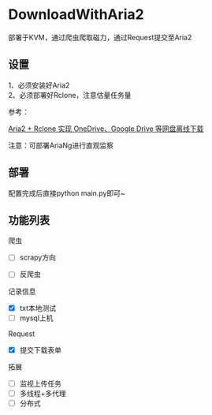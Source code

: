 # DownloadWithAria2

部署于KVM，通过爬虫爬取磁力，通过Request提交至Aria2

## 设置

1、必须安装好Aria2<br/>
2、必须部署好Rclone，注意估量任务量

参考：

[Aria2 + Rclone 实现 OneDrive、Google Drive 等网盘离线下载](https://p3terx.com/archives/offline-download-of-onedrive-gdrive.html)

注意：可部署AriaNg进行直观监察

## 部署

配置完成后直接python main.py即可~

## 功能列表

爬虫

- [ ] 	scrapy方向

- [ ] 	反爬虫


记录信息

- [x] 	txt本地测试
- [ ] 	mysql上机

Request

- [x] 提交下载表单


拓展

- [ ] 	监视上传任务
- [ ] 	多线程+多代理
- [ ] 	分布式
